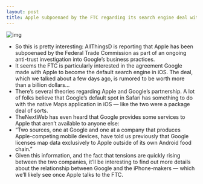 ```yaml
---
layout: post
title: Apple subpoenaed by the FTC regarding its search engine deal with Google
---
```

![img](http://media.idownloadblog.com/wp-content/uploads/2012/03/google-search-iphone.jpg)
* So this is pretty interesting: AllThingsD is reporting that Apple has been subpoenaed by the Federal Trade Commission as part of an ongoing anti-trust investigation into Google’s business practices.
* It seems the FTC is particularly interested in the agreement Google made with Apple to become the default search engine in iOS. The deal, which we talked about a few days ago, is rumored to be worth more than a billion dollars…
* There’s several theories regarding Apple and Google’s partnership. A lot of folks believe that Google’s default spot in Safari has something to do with the native Maps application in iOS — like the two were a package deal of sorts.
* TheNextWeb has even heard that Google provides some services to Apple that aren’t available to anyone else:
* “Two sources, one at Google and one at a company that produces Apple-competing mobile devices, have told us previously that Google licenses map data exclusively to Apple outside of its own Android food chain.”
* Given this information, and the fact that tensions are quickly rising between the two companies, it’ll be interesting to find out more details about the relationship between Google and the iPhone-makers — which we’ll likely see once Apple talks to the FTC.

